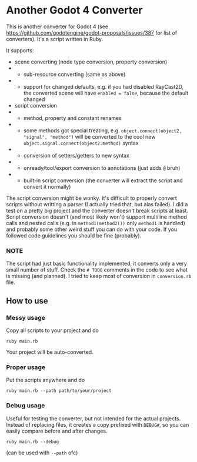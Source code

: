 # Another Godot 4 Converter

This is another converter for Godot 4 (see https://github.com/godotengine/godot-proposals/issues/387 for list of converters). It's a script written in Ruby.

It supports:
- scene converting (node type conversion, property conversion)
- - sub-resource converting (same as above)
- - support for changed defaults, e.g. if you had disabled RayCast2D, the converted scene will have `enabled = false`, because the default changed
- script conversion
- - method, property and constant renames
- - some methods got special treating, e.g. `object.connect(object2, "signal", "method")` will be converted to the cool new `object.signal.connect(object2.method)` syntax
- - conversion of setters/getters to new syntax
- - onready/tool/export conversion to annotations (just adds `@` bruh)
- - built-in script conversion (the converter will extract the script and convert it normally)

The script conversion might be wonky. It's difficult to properly convert scripts without writting a parser (I actually tried that, but alas failed). I did a test on a pretty big project and the converter doesn't break scripts at least.
Script conversion doesn't (and most likely won't) support multiline method calls and nested calls (e.g. in `method1(method2())` only `method1` is handled) and probably some other weird stuff you can do with your code. If you followed code guidelines you should be fine (probably).

### NOTE

The script had just basic functionality implemented, it converts only a very small number of stuff. Check the `# TODO` comments in the code to see what is missing (and planned). I tried to keep most of conversion in `conversion.rb` file.

## How to use

### Messy usage
Copy all scripts to your project and do
```
ruby main.rb
```
Your project will be auto-converted.

### Proper usage
Put the scripts anywhere and do
```
ruby main.rb --path path/to/your/project
```

### Debug usage
Useful for testing the converter, but not intended for the actual projects. Instead of replacing files, it creates a copy prefixed with `DEBUG#`, so you can easily compare before and after changes.
```
ruby main.rb --debug
```
(can be used with `--path` ofc)
